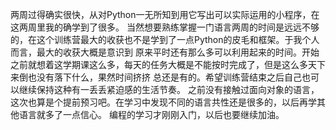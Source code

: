    两周过得确实很快，从对Python一无所知到用它写出可以实际运用的小程序，在这两周里我的确学到了很多。
   当然想要熟练掌握一门语言两周的时间是远远不够的，在这个训练营最大的收获也不是学到了一点Python的皮毛和框架。于我个人而言，最大的收获大概是意识到
原来平时还有那么多可以利用起来的时间。开始之前就想着这学期课这么多，每天的任务大概是不能按时完成了，但是这么多天下来倒也没有落下什么，果然时间挤挤
总还是有的。希望训练营结束之后自己也可以继续保持这种有一丢丢紧迫感的生活节奏。
   之前没有接触过面向对象的语言，这次也算是个提前预习吧。在学习中发现不同的语言共性还是很多的，以后再学其他语言就多了一点信心。
   编程的学习才刚刚入门，以后也要继续加油。
